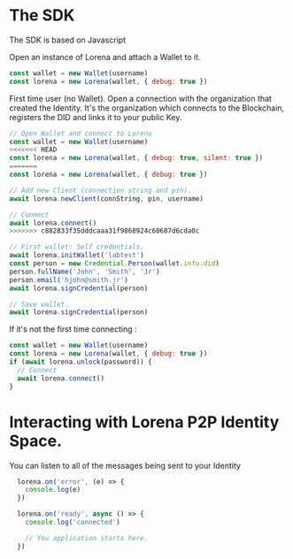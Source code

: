 # The SDK

The SDK is based on Javascript

Open an instance of Lorena and attach a Wallet to it.
```javascript
const wallet = new Wallet(username)
const lorena = new Lorena(wallet, { debug: true })
```

First time user (no Wallet). Open a connection with the organization that created the Identity.
It's the organization which connects to the Blockchain, registers the DID and links it to your public Key.

```javascript
// Open Wallet and connect to Lorena
const wallet = new Wallet(username)
<<<<<<< HEAD
const lorena = new Lorena(wallet, { debug: true, silent: true })
=======
const lorena = new Lorena(wallet, { debug: true })

// Add new Client (connection string and pin).
await lorena.newClient(connString, pin, username)

// Connect
await lorena.connect()
>>>>>>> c882833f35dddcaaa31f9868924c60687d6cda0c

// First wallet: Self credentials.
await lorena.initWallet('labtest')
const person = new Credential.Person(wallet.info.did)
person.fullName('John', 'Smith', 'Jr')
person.email('hjohn@smith.jr')
await lorena.signCredential(person)

// Save wallet.
await lorena.signCredential(person)
```

If it's not the first time connecting :
```javascript
const wallet = new Wallet(username)
const lorena = new Lorena(wallet, { debug: true })
if (await lorena.unlock(password)) {
  // Connect
  await lorena.connect()
}
```

# Interacting with Lorena P2P Identity Space.
You can listen to all of the messages being sent to your Identity
```javascript
  lorena.on('error', (e) => {
    console.log(e)
  })

  lorena.on('ready', async () => {
    console.log('connected')

    // You application starts here.
  })

```
